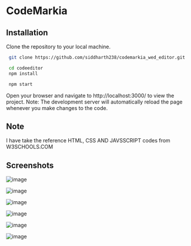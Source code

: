 
# CodeMarkia
 

## Installation

Clone the repository to your local machine.

```bash
 git clone https://github.com/siddharth238/codemarkia_wed_editor.git
```
    

```bash
 cd codeeditor
 npm install
```
```bash
 npm start
```
Open your browser and navigate to http://localhost:3000/ to view the project.
Note: The development server will automatically reload the page whenever you make changes to the code.

## Note
I have take the reference HTML, CSS AND JAVSSCRIPT codes from W3SCHOOLS.COM

## Screenshots

![image](https://user-images.githubusercontent.com/62851444/217785863-2241218b-c630-4887-a912-0065cfec3b29.png)

![image](https://user-images.githubusercontent.com/62851444/217779635-9e4886a3-e0a8-4548-9a16-fa826c6ef2bd.png)

![image](https://user-images.githubusercontent.com/62851444/217779712-33228df7-a3af-4853-9398-0641190798e1.png)

![image](https://user-images.githubusercontent.com/62851444/217779812-5c2f9c2c-b116-44bc-a769-5723fbf09154.png)

![image](https://user-images.githubusercontent.com/62851444/217779889-4294ee9b-c12a-4970-b2c5-18f294726e1f.png)

![image](https://user-images.githubusercontent.com/62851444/217780314-0a11c4aa-9d80-47ab-b733-0e1165bcb862.png)



